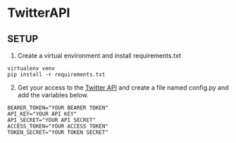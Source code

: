 # TwitterAPI

## SETUP
1. Create a virtual environment and install requirements.txt
```
virtualenv venv
pip install -r requirements.txt
```

2. Get your access to the [Twitter API](https://developer.twitter.com/en/docs/twitter-api/getting-started/getting-access-to-the-twitter-api) and create a file named config.py and add the variables below.

```
BEARER_TOKEN="YOUR BEARER TOKEN"
API_KEY="YOUR API KEY"
API_SECRET="YOUR API SECRET"
ACCESS_TOKEN="YOUR ACCESS TOKEN"
TOKEN_SECRET="YOUR TOKEN SECRET"
```


